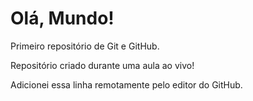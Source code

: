 # Olá, Mundo!
 Primeiro repositório de Git e GitHub.

 Repositório criado durante uma aula ao vivo!

Adicionei essa linha remotamente pelo editor do GitHub.
